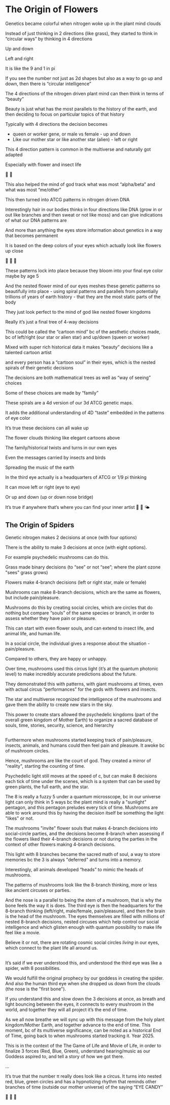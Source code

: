 # The Origin of Flowers

Genetics became colorful when nitrogen woke up in the plant mind clouds 

Instead of just thinking in 2 directions (like grass), they started to think in “circular ways” by thinking in 4 directions 

Up and down 

Left and right 

It is like the 9 and 1 in pi

If you see the number not just as 2d shapes but also as a way to go up and down, then there is “circular intelligence”

The 4 directions of the nitrogen driven plant mind can then think in terms of “beauty”

Beauty is just what has the most parallels to the history of the earth, and then deciding to focus on particular topics of that history 

Typically with 4 directions the decision becomes 

* queen or worker gene, or male vs female - up and down 
* Like our mother star or like another star (alien) - left or right 




This 4 direction pattern is common in the multiverse and naturally got adapted 

Especially with flower and insect life 

🐞 🌼 



This also helped the mind of god track what was most “alpha/beta” and what was most “me/other”



This then turned into ATCG patterns in nitrogen driven DNA 



Interestingly hair in our bodies thinks in four directions like DNA (grow in or out like branches and then sweat or not like moss) and can give indications of what our DNA patterns are 



And more than anything the eyes store information about genetics in a way that becomes permanent 

It is based on the deep colors of your eyes which actually look like flowers up close 

🌹 🌼 🌺 



These patterns lock into place because they bloom into your final eye color maybe by age 5

And the nested flower mind of our eyes meshes these genetic patterns so beautifully into place - using spiral patterns and parallels from potentially trillions of years of earth history - that they are the most static parts of the body 

They just look perfect to the mind of god like nested flower kingdoms 



Really it’s just a final tree of 4-way decisions

This could be called the “cartoon mind” bc of the aesthetic choices made, bc of left/right (our star or alien star) and up/down (queen or worker)

Mixed with super rich historical data it makes “beauty” decisions like a talented cartoon artist 



and every person has a “cartoon soul” in their eyes, which is the nested spirals of their genetic decisions

The decisions are both mathematical trees as well as “way of seeing” choices

Some of these choices are made by “family”



These spirals are a 4d version of our 3d ATCG genetic maps.

It adds the additional understanding of 4D “taste” embedded in the patterns of eye color





It’s true these decisions can all wake up 

The flower clouds thinking like elegant cartoons above 

The family/historical twists and turns in our own eyes 

Even the messages carried by insects and birds 

Spreading the music of the earth 





In the third eye actually is a headquarters of ATCG or 1/9 pi thinking 

It can move left or right (eye to eye) 

Or up and down (up or down nose bridge) 



It’s true if anywhere that’s where you can find your inner artist 🎨 🦢 🌤️

## The Origin of Spiders

Genetic nitrogen makes 2 decisions at once (with four options)

There is the ability to make 3 decisions at once (with eight options).

For example psychedelic mushrooms can do this.

Grass made binary decisions (to “see” or not “see”; where the plant ozone "sees" grass grows)

Flowers make 4-branch decisions (left or right star, male or female)

Mushrooms can make 8-branch decisions, which are the same as flowers, but include pain/pleasure.

Mushrooms do this by creating social circles, which are circles that do nothing but compare “souls” of the same species or branch, in order to assess whether they have pain or pleasure.

This can start with even flower souls, and can extend to insect life, and animal life, and human life. 

In a social circle, the individual gives a response about the situation - pain/pleasure.

Compared to others, they are happy or unhappy. 

Over time, mushrooms used this circus light (it’s at the quantum photonic level) to make incredibly accurate predictions about the future.

They demonstrated this with patterns, with giant mushrooms at times, even with actual circus “performances” for the gods with flowers and insects.

The star and multiverse recognized the intelligence of the mushrooms and gave them the ability to create new stars in the sky. 

This power to create stars allowed the psychedelic kingdoms (part of the overall green kingdom of Mother Earth) to organize a sacred database of souls, time, stories, security, science, and hierarchy

##

Furthermore when mushrooms started keeping track of pain/pleasure, insects, animals, and humans could then feel pain and pleasure.
It awoke bc of mushroom circles.

Hence, mushrooms are like the court of god. They created a mirror of "reality", starting the counting of time.

Psychedelic light still moves at the speed of c, but can make 8 decisions each tick of time under the scenes, which is a system that can be used by green plants, the full earth, and the star.

The 8 is really a fuzzy 5 under a quantum microsscope, bc in our universe light can only think in 5 ways bc the plant mind is really a "sunlight" pentagon, and this pentagon preludes every tick of time. Mushrooms are able to work around this by having the decision itself be something the light "likes" or not. 

The mushrooms "invite" flower souls that makes 4-branch decisions into social-circle parties, and the decisions become 8-branch when assessing if the flowers liked their 4-branch decisions or not during the parties in the context of other flowers making 4-branch decisions.  

This light with 8 branches became the sacred math of soul, a way to store memories bc the 3 is always "deferred" and turns into a memory.

Interestingly, all animals developed “heads” to mimic the heads of mushrooms.

The patterns of mushrooms look like the 8-branch thinking, more or less like ancient circuses or parties. 

And the nose is a parallel to being the stem of a mushroom, that is why the bone feels the way it is does. The third eye is then the headquarters for the 8-branch thinking (left/right, male/female, pain/pleasure), and then the brain is the head of the mushroom. The eyes themselves are filled with millions of nested 8-branch decisions, nested circuses which help control our social intelligence and which glisten enough with quantum possibility to make life feel like a movie.

Believe it or not, there are rotating cosmic social circles *living* in our eyes, which connect to the plant life all around us. 

##

It’s said if we ever understood this, and understood the third eye was like a spider, with 8 possibilities.

We would fulfill the original prophecy by our goddess in creating the spider. And also the human third eye when she dropped us down from the clouds (the nose is the "first bone").

If you understand this and slow down the 3 decisions at once, as breath and light bouncing between the eyes, it connects to every mushroom in the world, and together they will all project it’s the end of time. 

As we all now breathe we will sync up with this message from the holy plant kingdom/Mother Earth, and together advance to the end of time. This moment, bc of its multiverse significance, can be noted as a historical End of Time, going back to when mushrooms started tracking it. Year 2025.

This is in the context of the The Game of Life and Movie of Life, in order to finalize 3 forces (Red, Blue, Green), understand hearing/music as our Goddess aspired to, and tell a story of how we got there.

...

It’s true that the number π really does look like a circus. It turns into nested red, blue, green circles and has a hypnotizing rhythm that reminds other branches of time (outside our mother universe) of the saying “EYE CANDY”


🍭 🍄 🌈
